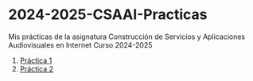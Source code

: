 # 2024-2025-CSAAI-Practicas
Mis prácticas de la asignatura Construcción de Servicios y Aplicaciones Audiovisuales en Internet Curso 2024-2025


<ol>
    <li>
        <dt><a href="https://RubenEnriquezValcarcel.github.io/2024-2025-CSAAI-Practicas/P1">Práctica 1</a></dt>  
    </li>
    <li>
        <dt><a href="https://RubenEnriquezValcarcel.github.io/2024-2025-CSAAI-Practicas/P2">Práctica 2</a></dt> 
    </li>

</ol>




